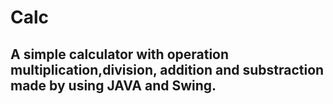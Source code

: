 # Calc
A simple calculator with operation multiplication,division, addition and substraction made by using JAVA and Swing.
------------------------------------------------------------------------------------------------------------------------
